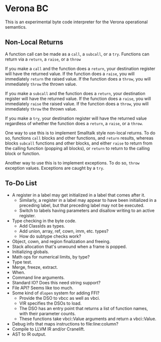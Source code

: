 # Verona BC

This is an experimental byte code interpreter for the Verona operational semantics.

## Non-Local Returns

A function call can be made as a `call`, a `subcall`, or a `try`. Functions can return via a `return`, a `raise`, or a `throw`

If you make a `call` and the function does a `return`, your destination register will have the returned value. If the function does a `raise`, you will immediately `return` the raised value. If the function does a `throw`, you will immediately `throw` the thrown value.

If you make a `subcall` and the function does a `return`, your destination register will have the returned value. If the function does a `raise`, you will immediately `raise` the raised value. If the function does a `throw`, you will immediately `throw` the thrown value.

If you make a `try`, your destination register will have the returned value regardless of whether the function does a `return`, a `raise`, or a `throw`.

One way to use this is to implement Smalltalk style non-local returns. To do so, functions `call` blocks and other functions, and `return` results, whereas blocks `subcall` functions and other blocks, and either `raise` to return from the calling function (popping all blocks), or `return` to return to the calling block or function.

Another way to use this is to implement exceptions. To do so, `throw` exception values. Exceptions are caught by a `try`.

## To-Do List

* A register in a label may get initialized in a label that comes after it.
  * Similarly, a register in a label may appear to have been initialized in a preceding label, but that preceding label may not be executed.
  * Switch to labels having parameters and disallow writing to an active register.
* Type checking in the byte code.
  * Add ClassIds as types.
  * Add union, array, ref, cown, imm, etc. types?
  * How do subtype checks work?
* Object, cown, and region finalization and freeing.
* Stack allocation that's unwound when a frame is popped.
* Initializing globals.
* Math ops for numerical limits, by type?
* Type test.
* Merge, freeze, extract.
* When.
* Command line arguments.
* Standard IO? Does this need string support?
* File API? Seems like too much.
* Some kind of `dlopen` system for adding FFI?
  * Provide the DSO to vbcc as well as vbci.
  * VIR specifies the DSOs to load.
  * The DSO has an entry point that returns a list of function names, with their parameter counts.
  * These functions take vbci::Value arguments and return a vbci::Value.
* Debug info that maps instructions to file:line:column?
* Compile to LLVM IR and/or Cranelift.
* AST to IR output.
